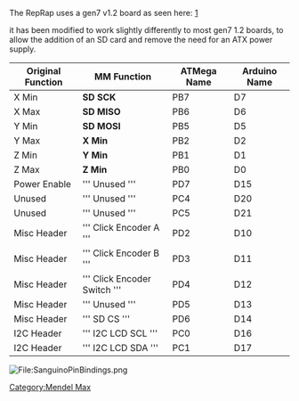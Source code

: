 The RepRap uses a gen7 v1.2 board as seen here:
[1](http://reprap.org/wiki/Gen7_Board_1.2)

it has been modified to work slightly differently to most gen7 1.2
boards, to allow the addition of an SD card and remove the need for an
ATX power supply.

| Original Function | MM Function                  | ATMega Name | Arduino Name |
|-------------------|------------------------------|-------------|--------------|
| X Min             | **SD SCK**                   | PB7         | D7           |
| X Max             | **SD MISO**                  | PB6         | D6           |
| Y Min             | **SD MOSI**                  | PB5         | D5           |
| Y Max             | **X Min**                    | PB2         | D2           |
| Z Min             | **Y Min**                    | PB1         | D1           |
| Z Max             | **Z Min**                    | PB0         | D0           |
| Power Enable      | ''' Unused '''               | PD7         | D15          |
| Unused            | ''' Unused '''               | PC4         | D20          |
| Unused            | ''' Unused '''               | PC5         | D21          |
| Misc Header       | ''' Click Encoder A '''      | PD2         | D10          |
| Misc Header       | ''' Click Encoder B '''      | PD3         | D11          |
| Misc Header       | ''' Click Encoder Switch ''' | PD4         | D12          |
| Misc Header       | ''' Unused '''               | PD5         | D13          |
| Misc Header       | ''' SD CS '''                | PD6         | D14          |
| I2C Header        | ''' I2C LCD SCL '''          | PC0         | D16          |
| I2C Header        | ''' I2C LCD SDA '''          | PC1         | D17          |

![<File:SanguinoPinBindings.png>](SanguinoPinBindings.png "File:SanguinoPinBindings.png")

[Category:Mendel Max](Category:Mendel_Max "wikilink")